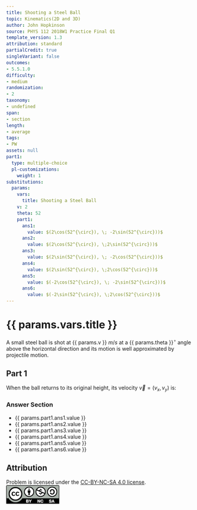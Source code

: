 ```yaml
---
title: Shooting a Steel Ball
topic: Kinematics(2D and 3D)
author: John Hopkinson
source: PHYS 112 2018W1 Practice Final Q1
template_version: 1.3
attribution: standard
partialCredit: true
singleVariant: false
outcomes:
- 5.5.1.0
difficulty:
- medium
randomization:
- 2
taxonomy:
- undefined
span:
- section
length:
- average
tags:
- PW
assets: null
part1:
  type: multiple-choice
  pl-customizations:
    weight: 1
substitutions:
  params:
    vars:
      title: Shooting a Steel Ball
    v: 2
    theta: 52
    part1:
      ans1:
        value: $(2\cos(52^{\circ}), \; -2\sin(52^{\circ}))$
      ans2:
        value: $(2\cos(52^{\circ}), \;2\sin(52^{\circ}))$
      ans3:
        value: $(2\sin(52^{\circ}), \; -2\cos(52^{\circ}))$
      ans4:
        value: $(2\sin(52^{\circ}), \;2\cos(52^{\circ}))$
      ans5:
        value: $(-2\cos(52^{\circ}), \; -2\sin(52^{\circ}))$
      ans6:
        value: $(-2\sin(52^{\circ}), \;2\cos(52^{\circ}))$
---
```

# {{ params.vars.title }}
A small steel ball is shot at {{ params.v }} $m/s$ at a {{ params.theta }}$^{\circ}$ angle above the horizontal direction and its motion is well approximated by projectile motion.

## Part 1

When the ball returns to its original height, its velocity $\overrightarrow{v} = (v_x, v_y)$ is:

### Answer Section

- {{ params.part1.ans1.value }}
- {{ params.part1.ans2.value }}
- {{ params.part1.ans3.value }}
- {{ params.part1.ans4.value }}
- {{ params.part1.ans5.value }}
- {{ params.part1.ans6.value }}

## Attribution

Problem is licensed under the [CC-BY-NC-SA 4.0 license](https://creativecommons.org/licenses/by-nc-sa/4.0/).<br> ![The Creative Commons 4.0 license requiring attribution-BY, non-commercial-NC, and share-alike-SA license.](https://raw.githubusercontent.com/firasm/bits/master/by-nc-sa.png)